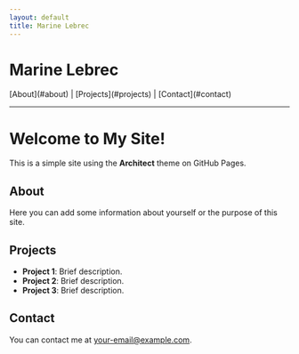 ```yaml
---
layout: default
title: Marine Lebrec
---
```

<link rel="stylesheet" href="custom.css">

# Marine Lebrec

<div class="nav-links">
  [About](#about) | [Projects](#projects) | [Contact](#contact)
</div>

---

# Welcome to My Site!

This is a simple site using the **Architect** theme on GitHub Pages.

<a name="about"></a>
## About
Here you can add some information about yourself or the purpose of this site.

<a name="projects"></a>
## Projects
- **Project 1**: Brief description.
- **Project 2**: Brief description.
- **Project 3**: Brief description.

<a name="contact"></a>
## Contact
You can contact me at [your-email@example.com](mailto:your-email@example.com).
